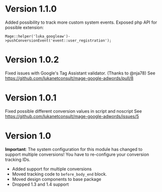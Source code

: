 # Version 1.1.0

Added possibility to track more custom system events.
Exposed php API for possible extension:

    Mage::helper('luka_googleaw')->pushConversionEvent('event::user_registration');

# Version 1.0.2

Fixed issues with Google's Tag Assistant validator. (Thanks to @nja78)
See https://github.com/lukanetconsult/mage-google-adwords/pull/8

# Version 1.0.1

Fixed possible different conversion values in script and noscript
See https://github.com/lukanetconsult/mage-google-adwords/issues/5

# Version 1.0

**Important**:
The system configuration for this module has changed to support multiple conversions!
You have to re-configure your conversion tracking IDs.

* Added support for multiple conversions
* Moved tracking code to `before_body_end` block.
* Moved design components to base package
* Dropped 1.3 and 1.4 support
